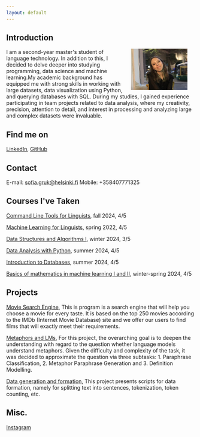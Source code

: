 ```yaml
---
layout: default
---
```


## Introduction

<img src="assets/images/me.jpg" alt="Photo" hspace="20" width="30%" align="right"/> I am a second-year master's student of language technology. In addition to this, I decided to delve deeper into studying programming, data science and machine learning.My academic background has equipped me with strong skills in working with large datasets, data visualization using Python, and querying databases with SQL. During my studies, I gained experience participating in team projects related to data analysis, where my creativity, precision, attention to detail, and interest in processing and analyzing large and complex datasets were invaluable.

## Find me on

[LinkedIn](https://www.linkedin.com/in/sofia-gruk-7a59b0281/), [GitHub](https://github.com/gruksd)

## Contact

E-mail: sofia.gruk@helsinki.fi Mobile: +358407771325 

## Courses I've Taken

[Command Line Tools for Linguists](https://studies.helsinki.fi/kurssit/toteutus/hy-opt-cur-2425-261401a1-c550-4436-91b9-7edf4a1a3b57/KIK-LG221), fall 2024, 4/5

[Machine Learning for Linguists](https://studies.helsinki.fi/kurssit/toteutus/hy-opt-cur-2425-6baf2c75-648b-46ee-94e3-b8e47f50083f/LDA-T317), spring 2022, 4/5 

[Data Structures and Algorithms I](https://studies.helsinki.fi/kurssit/toteutus/otm-90a22808-1e7d-4001-b5b9-ee1e7e02cad1/BSCS10031), winter 2024, 3/5

[Data Analysis with Python](https://studies.helsinki.fi/kurssit/toteutus/otm-cb7124aa-c918-4a0e-8e3e-1ecabe45f827/BSCS2015), summer 2024, 4/5

[Introduction to Databases](https://studies.helsinki.fi/kurssit/toteutus/otm-c05c3235-3c6c-4079-89da-e0d47fbaf3a9/TKT10004), summer 2024, 4/5

[Basics of mathematics in machine learning I and II](https://studies.helsinki.fi/kurssit/toteutus/hy-opt-cur-2324-d350dc54-bfe4-4081-9df1-e070aa033b22/MAT11015), winter-spring 2024, 4/5

## Projects

[Movie Search Engine](https://github.com/pietarikoneella/NLPtrio), This is  program is a search engine that will help you choose a movie for every taste. It is based on the top 250 movies according to the IMDb (Internet Movie Database) site and we offer our users to find films that will exactly meet their requirements.

[Metaphors and LMs](https://github.com/gruksd/metaphors_nlu_project), For this project, the overarching goal is to deepen the understanding with regard to the question whether language models understand metaphors. Given the difficulty and complexity of the task, it was decided to approximate the question via three subtasks: 1. Paraphrase Classification, 2. Metaphor Paraphrase Generation and 3. Definition Modelling.

[Data generation and formation](https://github.com/gruksd/cmdline-course), This project presents scripts for data formation, namely for splitting text into sentences, tokenization, token counting, etc.

## Misc. 

[Instagram](https://www.instagram.com/itssonyaaaaaa/) 
